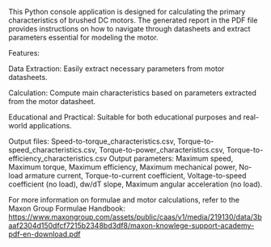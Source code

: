 This Python console application is designed for calculating the primary characteristics of brushed DC motors.
The generated report in the PDF file provides instructions on how to navigate through datasheets and extract parameters essential for modeling the motor.

Features:

  Data Extraction: Easily extract necessary parameters from motor datasheets.
  
  Calculation: Compute main characteristics based on parameters extracted from the motor datasheet.
  
  Educational and Practical: Suitable for both educational purposes and real-world applications.

Output files: Speed-to-torque_characteristics.csv, Torque-to-speed_characteristics.csv, Torque-to-power_characteristics.csv, Torque-to-efficiency_characteristics.csv
Output parameters: Maximum speed, Maximum torque, Maximum efficiency, Maximum mechanical power, No-load armature current, Torque-to-current coefficient, Voltage-to-speed coefficient (no load), dw/dT slope, Maximum angular acceleration (no load).


For more information on formulae and motor calculations, refer to the Maxon Group Formulae Handbook: https://www.maxongroup.com/assets/public/caas/v1/media/219130/data/3baaf2304d150dfcf7215b2348bd3df8/maxon-knowlege-support-academy-pdf-en-download.pdf

